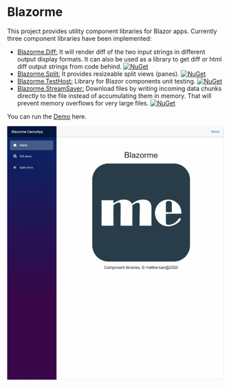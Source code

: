 # Blazorme
This project provides utility component libraries for Blazor apps. 
Currently three component libraries have been implemented:
* [Blazorme.Diff:](Diff/README.md) It will render diff of the two input strings in different output display formats.
It can also be used as a library to get diff or html diff output strings from code behind. [![NuGet](https://img.shields.io/nuget/v/Blazorme.Diff.svg)](https://www.nuget.org/packages/Blazorme.Diff)
* [Blazorme.Split:](Split/README.md) It provides resizeable split views (panes). [![NuGet](https://img.shields.io/nuget/v/Blazorme.Split.svg)](https://www.nuget.org/packages/Blazorme.Split)
* [Blazorme.TestHost:](TestHost/README.md) Library for Blazor components unit testing. [![NuGet](https://img.shields.io/nuget/v/Blazorme.TestHost.svg)](https://www.nuget.org/packages/Blazorme.TestHost)
* [Blazorme.StreamSaver:](StreamSaver/README.md) Download files by writing incoming data chunks directly to the file instead of accumulating them in memory. That will prevent memory overflows for very large files. [![NuGet](https://img.shields.io/nuget/v/Blazorme.StreamSaver.svg)](https://www.nuget.org/packages/Blazorme.StreamSaver)


You can run the [Demo](https://melihercan.github.io/) here.

![alt text](https://github.com/melihercan/Blazorme/blob/master/doc/Blazorme.gif)
